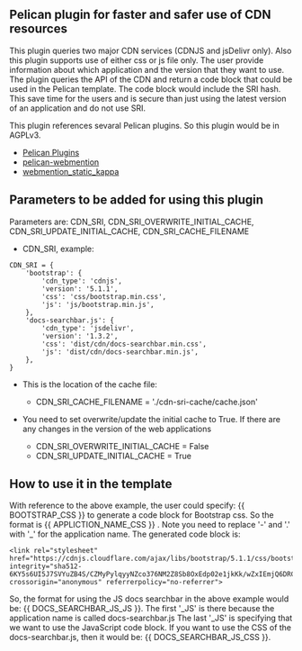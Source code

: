 Pelican plugin for faster and safer use of CDN resources
--------------------------------------------------------

This plugin queries two major CDN services (CDNJS and jsDelivr only).
Also this plugin supports use of either css or js file only.
The user provide information about which application and the version
that they want to use. The plugin queries the API of the CDN and
return a code block that could be used in the Pelican template.
The code block would include the SRI hash.
This save time for the users and is secure than just using the latest version
of an application and do not use SRI.

This plugin references sevaral Pelican plugins. So this plugin
would be in AGPLv3.

- [Pelican Plugins](https://github.com/getpelican/pelican-plugins/)
- [pelican-webmention](https://github.com/drivet/pelican-webmention)
- [webmention_static_kappa](https://github.com/kappa-wingman/webmention_static_kappa)

Parameters to be added for using this plugin
--------------------------------------------

Parameters are: CDN_SRI, CDN_SRI_OVERWRITE_INITIAL_CACHE, CDN_SRI_UPDATE_INITIAL_CACHE, CDN_SRI_CACHE_FILENAME

- CDN_SRI, example:
```
CDN_SRI = {
    'bootstrap': {
        'cdn_type': 'cdnjs',
        'version': '5.1.1',
        'css': 'css/bootstrap.min.css',
        'js': 'js/bootstrap.min.js',
    },
    'docs-searchbar.js': {
        'cdn_type': 'jsdelivr',
        'version': '1.3.2',
        'css': 'dist/cdn/docs-searchbar.min.css',
        'js': 'dist/cdn/docs-searchbar.min.js',
    },
}
```

- This is the location of the cache file:
  - CDN_SRI_CACHE_FILENAME = './cdn-sri-cache/cache.json'

- You need to set overwrite/update the initial cache to True.
  If there are any changes in the version of the web applications
  - CDN_SRI_OVERWRITE_INITIAL_CACHE = False
  - CDN_SRI_UPDATE_INITIAL_CACHE = True

How to use it in the template
-----------------------------

With reference to the above example, the user could specify:
{{ BOOTSTRAP_CSS }} to generate a code block for Bootstrap css.
So the format is {{ APPLICTION_NAME_CSS }} .
Note you need to replace '-' and '.' with '_' for the application name.
The generated code block is:

```
<link rel="stylesheet" href="https://cdnjs.cloudflare.com/ajax/libs/bootstrap/5.1.1/css/bootstrap.min.css" integrity="sha512-6KY5s6UI5J7SVYuZB4S/CZMyPylqyyNZco376NM2Z8Sb8OxEdp02e1jkKk/wZxIEmjQ6DRCEBhni+gpr9c4tvA==" crossorigin="anonymous" referrerpolicy="no-referrer">
```

So, the format for using the JS docs searchbar in the above example would be:
{{ DOCS_SEARCHBAR_JS_JS }}.
The first '_JS' is there because the application name is called docs-searchbar.js
The last '_JS' is specifying that we want to use the JavaScript code block.
If you want to use the CSS of the docs-searchbar.js, then it would be:
{{ DOCS_SEARCHBAR_JS_CSS }}.
